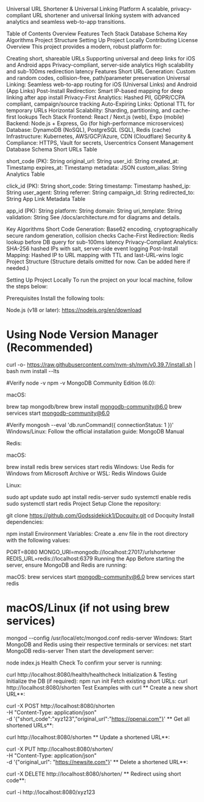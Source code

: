 Universal URL Shortener & Universal Linking Platform
A scalable, privacy-compliant URL shortener and universal linking system with advanced analytics and seamless web-to-app transitions.

Table of Contents
Overview
Features
Tech Stack
Database Schema
Key Algorithms
Project Structure
Setting Up Project Locally
Contributing
License
Overview
This project provides a modern, robust platform for:

Creating short, shareable URLs
Supporting universal and deep links for iOS and Android apps
Privacy-compliant, server-side analytics
High scalability and sub-100ms redirection latency
Features
Short URL Generation: Custom and random codes, collision-free, path/parameter preservation
Universal Linking: Seamless web-to-app routing for iOS (Universal Links) and Android (App Links)
Post-Install Redirection: Smart IP-based mapping for deep linking after app install
Privacy-First Analytics: Hashed PII, GDPR/CCPA compliant, campaign/source tracking
Auto-Expiring Links: Optional TTL for temporary URLs
Horizontal Scalability: Sharding, partitioning, and cache-first lookups
Tech Stack
Frontend: React / Next.js (web), Expo (mobile)
Backend: Node.js + Express, Go (for high-performance microservices)
Database: DynamoDB (NoSQL), PostgreSQL (SQL), Redis (cache)
Infrastructure: Kubernetes, AWS/GCP/Azure, CDN (Cloudflare)
Security & Compliance: HTTPS, Vault for secrets, Usercentrics Consent Management
Database Schema
Short URLs Table

short_code (PK): String
original_url: String
user_id: String
created_at: Timestamp
expires_at: Timestamp
metadata: JSON
custom_alias: String
Analytics Table

click_id (PK): String
short_code: String
timestamp: Timestamp
hashed_ip: String
user_agent: String
referrer: String
campaign_id: String
redirected_to: String
App Link Metadata Table

app_id (PK): String
platform: String
domain: String
uri_template: String
validation: String
See /docs/architecture.md for diagrams and details.

Key Algorithms
Short Code Generation: Base62 encoding, cryptographically secure random generation, collision checks
Cache-First Redirection: Redis lookup before DB query for sub-100ms latency
Privacy-Compliant Analytics: SHA-256 hashed IPs with salt, server-side event logging
Post-Install Mapping: Hashed IP to URL mapping with TTL and last-URL-wins logic
Project Structure
(Structure details omitted for now. Can be added here if needed.)

Setting Up Project Locally
To run the project on your local machine, follow the steps below:

Prerequisites
Install the following tools:

Node.js (v18 or later):
https://nodejs.org/en/download

 # Using Node Version Manager (Recommended)
 curl -o- https://raw.githubusercontent.com/nvm-sh/nvm/v0.39.7/install.sh | bash
 nvm install --lts

 #Verify
 node -v
 npm -v
MongoDB Community Edition (6.0):

macOS:

brew tap mongodb/brew
brew install mongodb-community@6.0
brew services start mongodb-community@6.0

#Verify
mongosh --eval 'db.runCommand({ connectionStatus: 1 })'
Windows/Linux:
Follow the official installation guide: MongoDB Manual

Redis:

macOS:

brew install redis
brew services start redis
Windows: Use Redis for Windows from Microsoft Archive or WSL: Redis Windows Guide

Linux:

sudo apt update
sudo apt install redis-server
sudo systemctl enable redis
sudo systemctl start redis
Project Setup
Clone the repository:

git clone https://github.com/Godssidekick1/Docquity.git
cd Docquity
Install dependencies:

npm install
Environment Variables:
Create a .env file in the root directory with the following values:

PORT=8080
MONGO_URI=mongodb://localhost:27017/urlshortener
REDIS_URL=redis://localhost:6379
Running the App
Before starting the server, ensure MongoDB and Redis are running:

macOS:
brew services start mongodb-community@6.0
brew services start redis
# macOS/Linux (if not using brew services)
mongod --config /usr/local/etc/mongod.conf
redis-server
Windows: Start MongoDB and Redis using their respective terminals or services:
net start MongoDB
redis-server
Then start the development server:

node index.js
Health Check
To confirm your server is running:

curl http://localhost:8080/health/healthcheck
Initialization & Testing
Initialize the DB (if required):
npm run init
Fetch existing short URLs:
curl http://localhost:8080/shorten
Test Examples with curl
** Create a new short URL**:

curl -X POST http://localhost:8080/shorten \
  -H "Content-Type: application/json" \
  -d '{"short_code":"xyz123","original_url":"https://openai.com"}'
** Get all shortened URLs**:

curl http://localhost:8080/shorten
** Update a shortened URL**:

curl -X PUT http://localhost:8080/shorten/<id> \
  -H "Content-Type: application/json" \
  -d '{"original_url": "https://newsite.com"}'
** Delete a shortened URL**:

curl -X DELETE http://localhost:8080/shorten/<id>
** Redirect using short code**:

curl -i http://localhost:8080/xyz123
